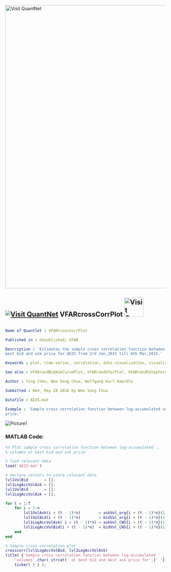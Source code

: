 
[<img src="https://github.com/QuantLet/Styleguide-and-FAQ/blob/master/pictures/banner.png" width="888" alt="Visit QuantNet">](http://quantlet.de/)

## [<img src="https://github.com/QuantLet/Styleguide-and-FAQ/blob/master/pictures/qloqo.png" alt="Visit QuantNet">](http://quantlet.de/) **VFARcrossCorrPlot** [<img src="https://github.com/QuantLet/Styleguide-and-FAQ/blob/master/pictures/QN2.png" width="60" alt="Visit QuantNet 2.0">](http://quantlet.de/)

```yaml

Name of Quantlet : VFARcrossCorrPlot

Published in : Unpublished; VFAR

Description : 'Estimates the sample cross correlation function between log-accumulated volumes at
best bid and ask price for AEZS from 2rd Jan,2015 till 6th Mar,2015.'

Keywords : plot, time-series, correlation, data visualization, visualization

See also : VFARrandBidAskCurvePlot, VFARrandVfarPlot, VFARrandhStepForecastPlot, VFARqqPlot

Author : Ying Chen, Wee Song Chua, Wolfgang Karl Haerdle

Submitted : Wed, May 18 2016 by Wee Song Chua

Datafile : AEZS.mat

Example : 'Sample cross correlation function between log-accumulated volumes at best bid and ask
price.'

```

![Picture1](VFARcrossCorrPlot_m.png)


### MATLAB Code:
```matlab
%% Plot sample cross correlation function between log-accumulated ..
% volumes at best bid and ask price

% load relevant data
load('AEZS.mat')

% declare vectors to store relevant data
lvl1VolBid       = [];
lvl1LogAccVolAsk = [];
lvl1VolBid       = [];
lvl1LogAccVolAsk = [];

for t = 1:T
    for i = 1:n
        lvl1VolAsk(i + (t - 1)*n)        = askVol_org{i + (t - 1)*n}(1);
        lvl1VolBid(i + (t - 1)*n)        = bidVol_org{i + (t - 1)*n}(1);
        lvl1LogAccVolAsk( i + (t - 1)*n) = askVol_CWS{i + (t - 1)*n}(1);
        lvl1LogAccVolBid(i + (t - 1)*n)  = bidVol_CWS{i + (t - 1)*n}(1);
    end
end

% Sample cross-correlation plot
crosscorr(lvl1LogAccVolBid, lvl1LogAccVolAsk)
title( {'Sample cross correlation function between log-accumulated ' ... 
    'volumes',char( strcat(' at best bid and best ask price for',{' '}, ...
    ticker) ) } );
```
